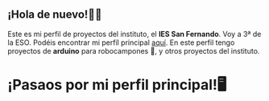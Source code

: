 ![]()
## ¡Hola de nuevo!👋🙂

Este es mi perfil de proyectos del instituto, el **IES San Fernando**. Voy a 3ª de la ESO.
Podéis encontrar mi perfíl principal [aquí](https://github.com/hern-n).
En este perfil tengo proyectos de **arduino** para robocampones 🤖, y otros proyectos del instituto.

# ¡Pasaos por mi perfil principal!🖥️
